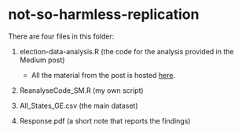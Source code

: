 # not-so-harmless-replication

There are four files in this folder:

1. election-data-analysis.R (the code for the analysis provided in the Medium post)
   - All the material from the post is hosted [here](https://github.com/ssriva1998/das2023_repl/blob/main/election-data-analysis.R).

2. ReanalyseCode_SM.R (my own script)

3. All_States_GE.csv (the main dataset)

4. Response.pdf (a short note that reports the findings)